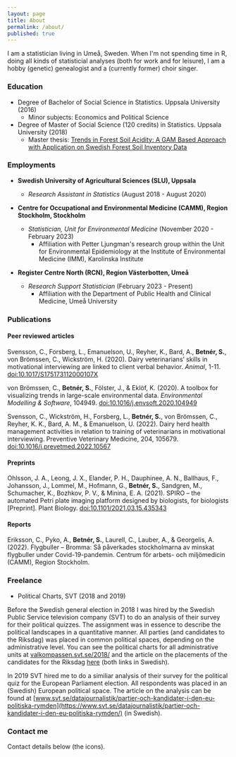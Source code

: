 ```yaml
---
layout: page
title: About
permalink: /about/
published: true
---
```

I am a statistician living in Umeå, Sweden. When I'm not spending time in R, doing all kinds of statisticial analyses (both for work and for leisure), I am a hobby (genetic) genealogist and a (currently former) choir singer.

### Education
- Degree of Bachelor of Social Science in Statistics. Uppsala University (2016)
	- Minor subjects: Economics and Political Science
- Degree of Master of Social Science (120 credits) in Statistics. Uppsala University (2018)
	- Master thesis: [Trends in Forest Soil Acidity: A GAM Based Approach with Application on Swedish Forest Soil Inventory Data](http://www.diva-portal.org/smash/record.jsf?pid=diva2%3A1215453&dswid=3979)

### Employments

- **Swedish University of Agricultural Sciences (SLU), Uppsala** 
  - *Research Assistant in Statistics* (August 2018 - August 2020)

- **Centre for Occupational and Environmental Medicine (CAMM), Region Stockholm, Stockholm**
  - *Statistician, Unit for Environmental Medicine* (November 2020 - February 2023)
    - Affiliation with Petter Ljungman's research group within the Unit for Environmental Epidemiology at the Institute of Environmental Medicine (IMM), Karolinska Institute

- **Register Centre North (RCN), Region Västerbotten, Umeå**
  - *Research Support Statistician* (February 2023 - Present)
    - Affiliation with the Department of Public Health and Clinical Medicine, Umeå University


### Publications

#### Peer reviewed articles

Svensson, C., Forsberg, L., Emanuelson, U., Reyher, K., Bard, A., **Betnér, S.**, von Brömssen, C., Wickström, H. (2020). Dairy veterinarians’ skills in motivational interviewing are linked to client verbal behavior. *Animal*, 1-11. [doi:10.1017/S175173112000107X](http://doi.org/10.1017/S175173112000107X)

von Brömssen, C., **Betnér, S.**, Fölster, J., & Eklöf, K. (2020). A toolbox for visualizing trends in large-scale environmental data. *Environmental Modelling & Software*, 104949. [doi:10.1016/j.envsoft.2020.104949](http://doi.org/10.1016/j.envsoft.2020.104949)

Svensson, C., Wickström, H., Forsberg, L., **Betnér, S.**, von Brömssen, C., Reyher, K. K., Bard, A. M., & Emanuelson, U. (2022). Dairy herd health management activities in relation to training of veterinarians in motivational interviewing. Preventive Veterinary Medicine, 204, 105679. [doi:10.1016/j.prevetmed.2022.10567](https://doi.org/10.1016/j.prevetmed.2022.10567) 

#### Preprints

Ohlsson, J. A., Leong, J. X., Elander, P. H., Dauphinee, A. N., Ballhaus, F., Johansson, J., Lommel, M., Hofmann, G., **Betnér, S.**, Sandgren, M., Schumacher, K., Bozhkov, P. V., & Minina, E. A. (2021). SPIRO – the automated Petri plate imaging platform designed by biologists, for biologists [Preprint]. Plant Biology. 
[doi:10.1101/2021.03.15.435343](https://doi.org/10.1101/2021.03.15.435343) 

#### Reports

Eriksson, C., Pyko, A., **Betnér, S.**, Laurell, C., Lauber, A., & Georgelis, A. (2022). Flygbuller – Bromma: Så påverkades stockholmarna av minskat flygbuller under Covid-19-pandemin. Centrum för arbets- och miljömedicin (CAMM), Region Stockholm.

### Freelance

- Political Charts, SVT (2018 and 2019)

Before the Swedish general election in 2018 I was hired by the Swedish Public Service television company (SVT) to do an analysis of their survey for their political quizzes. The assignment was in essence to describe the political landscapes in a quantitative manner. All parties (and candidates to the Riksdag) was placed in common political spaces, depending on the administrative level. You can see the political charts for all administrative units at [valkompassen.svt.se/2018/](https://valkompassen.svt.se/2018/) and the article on the placements of the candidates for the Riksdag [here](https://www.svt.se/special/hur-lika-ar-kandidaterna-sina-partier/) (both links in Swedish). 

In 2019 SVT hired me to do a similiar analysis of their survey for the political quiz for the European Parliament election. All respondents was placed in an (Swedish) European political space. The article on the analysis can be found at [www.svt.se/datajournalistik/partier-och-kandidater-i-den-eu-politiska-rymden](https://www.svt.se/datajournalistik/partier-och-kandidater-i-den-eu-politiska-rymden/) (in Swedish). 

### Contact me

Contact details below (the icons).
